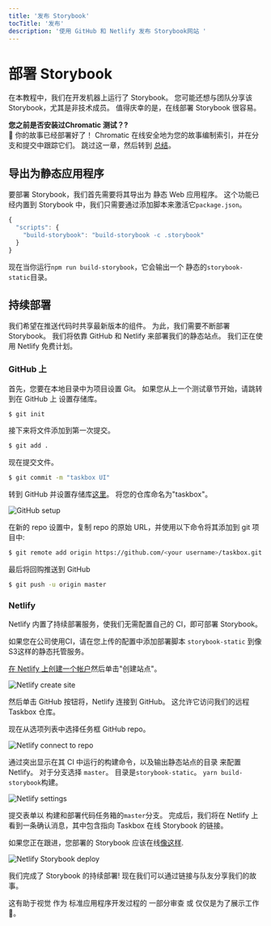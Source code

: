 ```yaml
---
title: '发布 Storybook'
tocTitle: '发布'
description: '使用 GitHub 和 Netlify 发布 Storybook网站 '
---
```


# 部署 Storybook

在本教程中，我们在开发机器上运行了 Storybook。 您可能还想与团队分享该 Storybook，尤其是非技术成员。 值得庆幸的是，在线部署 Storybook 很容易。

<div class="aside">
<strong>您之前是否安装过Chromatic 测试？?</strong>
<br/>
🎉 你的故事已经部署好了！ Chromatic 在线安全地为您的故事编制索引，并在分支和提交中跟踪它们。 跳过这一章，然后转到 <a href="/react/zh-CN/conclusion">总结</a>。
</div>

## 导出为静态应用程序

要部署 Storybook，我们首先需要将其导出为 静态 Web 应用程序。 这个功能已经内置到 Storybook 中，我们只需要通过添加脚本来激活它`package.json`。

```javascript
{
  "scripts": {
    "build-storybook": "build-storybook -c .storybook"
  }
}
```

现在当你运行`npm run build-storybook`，它会输出一个 静态的`storybook-static`目录。

## 持续部署

我们希望在推送代码时共享最新版本的组件。 为此，我们需要不断部署 Storybook。 我们将依靠 GitHub 和 Netlify 来部署我们的静态站点。 我们正在使用 Netlify 免费计划。

### GitHub 上

首先，您要在本地目录中为项目设置 Git。 如果您从上一个测试章节开始，请跳转到在 GitHub 上 设置存储库。

```bash
$ git init
```

接下来将文件添加到第一次提交。

```bash
$ git add .
```

现在提交文件。

```bash
$ git commit -m "taskbox UI"
```

转到 GitHub 并设置存储库[这里](https://github.com/new)。 将您的仓库命名为"taskbox"。

![GitHub setup](/github-create-taskbox.png)

在新的 repo 设置中，复制 repo 的原始 URL，并使用以下命令将其添加到 git 项目中:

```bash
$ git remote add origin https://github.com/<your username>/taskbox.git
```

最后将回购推送到 GitHub

```bash
$ git push -u origin master
```

### Netlify

Netlify 内置了持续部署服务，使我们无需配置自己的 CI，即可部署 Storybook。

<div class="aside">
如果您在公司使用CI，请在您上传的配置中添加部署脚本 <code>storybook-static</code> 到像S3这样的静态托管服务。
</div>

[在 Netlify 上创建一个帐户](https://app.netlify.com/start)然后单击"创建站点"。

![Netlify create site](/netlify-create-site.png)

然后单击 GitHub 按钮将，Netlify 连接到 GitHub。 这允许它访问我们的远程 Taskbox 仓库。

现在从选项列表中选择任务框 GitHub repo。

![Netlify connect to repo](/netlify-account-picker.png)

通过突出显示在其 CI 中运行的构建命令，以及输出静态站点的目录 来配置 Netlify。 对于分支选择 `master`。 目录是`storybook-static`。 `yarn build-storybook`构建。

![Netlify settings](/netlify-settings.png)

提交表单以 构建和部署代码任务箱的`master`分支。 完成后，我们将在 Netlify 上 看到一条确认消息，其中包含指向 Taskbox 在线 Storybook 的链接。

如果您正在跟进，您部署的 Storybook 应该在线[像这样](https://clever-banach-415c03.netlify.com/).

![Netlify Storybook deploy](/netlify-storybook-deploy.png)

我们完成了 Storybook 的持续部署! 现在我们可以通过链接与队友分享我们的故事。

这有助于视觉 作为 标准应用程序开发过程的 一部分审查 或 仅仅是为了展示工作 💅。
